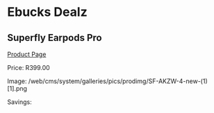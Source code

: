 
# Ebucks Dealz
## Superfly Earpods Pro
[Product Page](https://www.ebucks.com/web/shop/productSelected.do?prodId=1100520742&catId=752322860)

Price: R399.00

Image: /web/cms/system/galleries/pics/prodimg/SF-AKZW-4-new-(1)[1].png

Savings: 


	